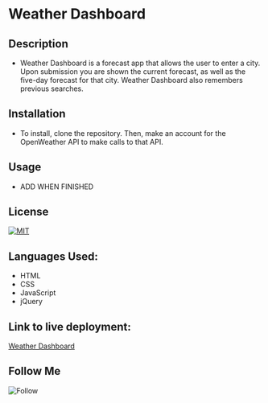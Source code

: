 # Weather Dashboard

## Description

- Weather Dashboard is a forecast app that allows the user to enter a city. Upon submission you are shown the current forecast, as well as the five-day forecast for that city. Weather Dashboard also remembers previous searches.

## Installation

- To install, clone the repository. Then, make an account for the OpenWeather API to make calls to that API.

## Usage

- ADD WHEN FINISHED

## License

[![MIT](https://img.shields.io/npm/l/mit-license)](./assets/license_contributing/MIT_license.md)

## Languages Used:

- HTML
- CSS
- JavaScript
- jQuery

## Link to live deployment:

[Weather Dashboard](https://petehodnefield.github.io/weather-dashboard/)

## Follow Me

![Follow](https://img.shields.io/github/followers/petehodnefield?label=Follow%20Me&style=social)

